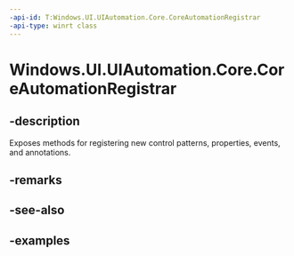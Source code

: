 ```yaml
---
-api-id: T:Windows.UI.UIAutomation.Core.CoreAutomationRegistrar
-api-type: winrt class
---
```


# Windows.UI.UIAutomation.Core.CoreAutomationRegistrar

<!--
public static class CoreAutomationRegistrar
-->

## -description

Exposes methods for registering new control patterns, properties, events, and annotations.

## -remarks

## -see-also

## -examples
